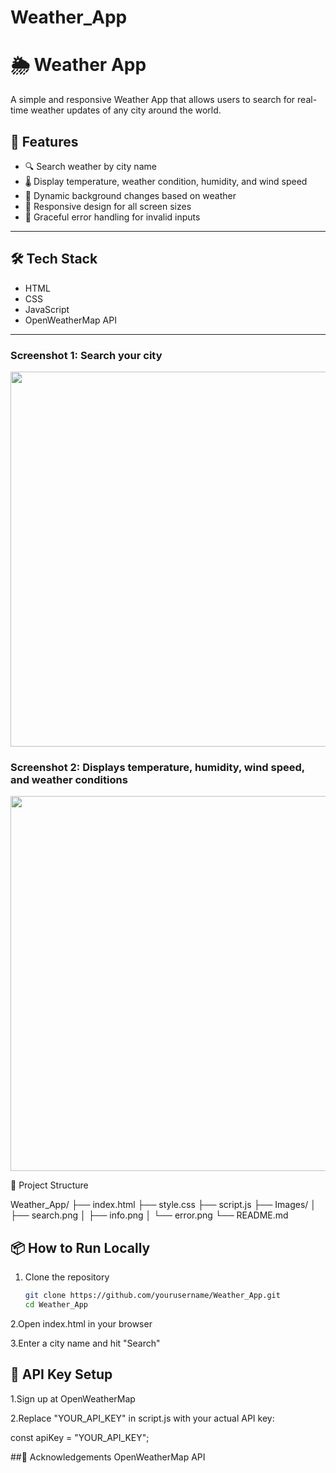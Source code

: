 # Weather_App
# 🌦️ Weather App

A simple and responsive Weather App that allows users to search for real-time weather updates of any city around the world.

## 🚀 Features

- 🔍 Search weather by city name
- 🌡️ Display temperature, weather condition, humidity, and wind speed
- 🌆 Dynamic background changes based on weather
- 📱 Responsive design for all screen sizes
- 🛑 Graceful error handling for invalid inputs

---

## 🛠️ Tech Stack

- HTML
- CSS
- JavaScript
- OpenWeatherMap API

---

### Screenshot 1: Search your city

<p align="center">
  <img src="images/screenshot1.png"  width="600" />
</p>

### Screenshot 2: Displays temperature, humidity, wind speed, and weather conditions

<p align="center">
  <img src="images/screenshot2.png"  width="600" />
</p>



📂 Project Structure

Weather_App/
├── index.html
├── style.css
├── script.js
├── Images/
│ ├── search.png
│ ├── info.png
│ └── error.png
└── README.md

## 📦 How to Run Locally

1. Clone the repository  
   ```bash
   git clone https://github.com/yourusername/Weather_App.git
   cd Weather_App
2.Open index.html in your browser

3.Enter a city name and hit "Search"


##  🔑 API Key Setup

  1.Sign up at OpenWeatherMap

  2.Replace "YOUR_API_KEY" in script.js with your actual API key:

   const apiKey = "YOUR_API_KEY";

##🙌 Acknowledgements
OpenWeatherMap API



